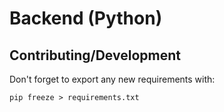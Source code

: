 # Backend (Python)

## Contributing/Development

Don't forget to export any new requirements with:

```pip freeze > requirements.txt```